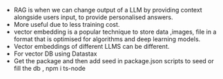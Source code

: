 - RAG is when we can change output of a LLM by providing context alongside users input, to provide personalised answers.
- More useful due to less training cost.
- vector embedding is a popular technique to store data ,images, file in a format that is optimised for algorithms and deep learning models.
- Vector embeddings of different LLMS can be different.
- For vector DB using Datastax
- Get the package and then add seed in package.json scripts to seed or fill the db , npm i ts-node
